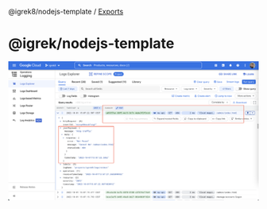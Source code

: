 @igrek8/nodejs-template / [Exports](modules.md)

# @igrek/nodejs-template

![alt](./media/images/google-cloud-logging.png)
